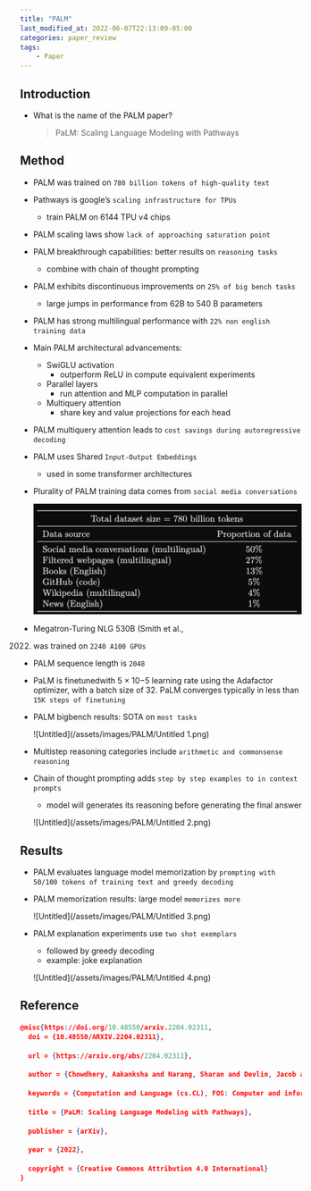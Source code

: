 ```yaml
---
title: "PALM"
last_modified_at: 2022-06-07T22:13:09-05:00
categories: paper_review
tags:
    - Paper
---
```

## Introduction

- What is the name of the PALM paper?
    
    > PaLM: Scaling Language Modeling with Pathways
    > 

## Method

- PALM was trained on `780 billion tokens of high-quality text`
    
    
- Pathways is google’s `scaling infrastructure for TPUs`
    - train PALM on 6144 TPU v4 chips
- PALM scaling laws show `lack of approaching saturation point`
    
    
- PALM breakthrough capabilities:  better results on `reasoning tasks`
    - combine with chain of thought prompting
- PALM exhibits discontinuous improvements on `25% of big bench tasks`
    - large jumps in performance from 62B to 540 B parameters
    
- PALM has strong multilingual performance with `22% non english training data`
    
    
- Main PALM architectural advancements:
    - SwiGLU activation
        - outperform ReLU in compute equivalent experiments
    - Parallel layers
        - run attention and MLP computation in parallel
    - Multiquery attention
        - share key and value projections for each head
- PALM multiquery attention leads to `cost savings during autoregressive decoding`
    
    
- PALM uses Shared `Input-Output Embeddings`
    - used in some transformer architectures
- Plurality of PALM training data comes from `social media conversations`
    
    ![Untitled](/assets/images/PALM/Untitled.png)
    
- Megatron-Turing NLG 530B (Smith et al.,
2022) was trained on `2240 A100 GPUs`
- PALM sequence length is `2048`
    
    
- PaLM is finetunedwith 5 × 10−5
learning rate using the Adafactor optimizer, with a batch size of 32. PaLM converges typically
in less than `15K steps of finetuning`
    
    
- PALM bigbench results: SOTA on `most tasks`
    
    ![Untitled](/assets/images/PALM/Untitled 1.png)
    
- Multistep reasoning categories include `arithmetic and commonsense reasoning`
    
    
- Chain of thought prompting adds `step by step examples to in context prompts`
    - model will generates its reasoning before generating the final answer
    
    ![Untitled](/assets/images/PALM/Untitled 2.png)
    

## Results

- PALM evaluates language model memorization by `prompting with 50/100 tokens of training text and greedy decoding`
    
    
- PALM memorization results: large model `memorizes more`
    
    ![Untitled](/assets/images/PALM/Untitled 3.png)
    
- PALM explanation experiments use `two shot exemplars`
    - followed by greedy decoding
    - example: joke explanation
    
    ![Untitled](/assets/images/PALM/Untitled 4.png)
    

## Reference

```json
@misc{https://doi.org/10.48550/arxiv.2204.02311,
  doi = {10.48550/ARXIV.2204.02311},
  
  url = {https://arxiv.org/abs/2204.02311},
  
  author = {Chowdhery, Aakanksha and Narang, Sharan and Devlin, Jacob and Bosma, Maarten and Mishra, Gaurav and Roberts, Adam and Barham, Paul and Chung, Hyung Won and Sutton, Charles and Gehrmann, Sebastian and Schuh, Parker and Shi, Kensen and Tsvyashchenko, Sasha and Maynez, Joshua and Rao, Abhishek and Barnes, Parker and Tay, Yi and Shazeer, Noam and Prabhakaran, Vinodkumar and Reif, Emily and Du, Nan and Hutchinson, Ben and Pope, Reiner and Bradbury, James and Austin, Jacob and Isard, Michael and Gur-Ari, Guy and Yin, Pengcheng and Duke, Toju and Levskaya, Anselm and Ghemawat, Sanjay and Dev, Sunipa and Michalewski, Henryk and Garcia, Xavier and Misra, Vedant and Robinson, Kevin and Fedus, Liam and Zhou, Denny and Ippolito, Daphne and Luan, David and Lim, Hyeontaek and Zoph, Barret and Spiridonov, Alexander and Sepassi, Ryan and Dohan, David and Agrawal, Shivani and Omernick, Mark and Dai, Andrew M. and Pillai, Thanumalayan Sankaranarayana and Pellat, Marie and Lewkowycz, Aitor and Moreira, Erica and Child, Rewon and Polozov, Oleksandr and Lee, Katherine and Zhou, Zongwei and Wang, Xuezhi and Saeta, Brennan and Diaz, Mark and Firat, Orhan and Catasta, Michele and Wei, Jason and Meier-Hellstern, Kathy and Eck, Douglas and Dean, Jeff and Petrov, Slav and Fiedel, Noah},
  
  keywords = {Computation and Language (cs.CL), FOS: Computer and information sciences, FOS: Computer and information sciences},
  
  title = {PaLM: Scaling Language Modeling with Pathways},
  
  publisher = {arXiv},
  
  year = {2022},
  
  copyright = {Creative Commons Attribution 4.0 International}
}
```